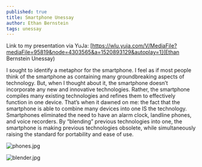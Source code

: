 ```yaml
---
published: true
title: Smartphone Unessay
author: Ethan Bernstein
tags: unessay
---
```


Link to my presentation via YuJa: [https://wlu.yuja.com/V/MediaFile?mediaFile=95819&node=4303565&a=1520893129&autoplay=1](Ethan Bernstein Unessay)

I sought to identify a metaphor for the smartphone. I feel as if most people think of the smartphone as containing many groundbreaking aspects of technology. But, when I thought about it, the smartphone doesn’t incorporate any new and innovative technologies. Rather, the smartphone compiles many existing technologies and refines them to effectively function in one device. That’s when it dawned on me: the fact that the smartphone is able to combine many devices into one IS the technology. Smartphones eliminated the need to have an alarm clock, landline phones, and voice recorders. By “blending” previous technologies into one, the smartphone is making previous technologies obsolete, while simultaneously raising the standard for portability and ease of use.

![phones.jpg]({{site.baseurl}}/assets/images/phones.jpg)

![blender.jpg]({{site.baseurl}}/assets/images/blender.jpg)
